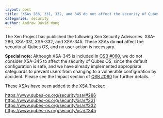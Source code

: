 ```yaml
---
layout: post
title: "XSAs 286, 331, 332, and 345 do not affect the security of Qubes OS"
categories: security
author: Andrew David Wong
---
```


The Xen Project has published the following Xen Security Advisories:
XSA-286, XSA-331, XSA-332, and XSA-345. These XSAs do **not** affect the
security of Qubes OS, and no user action is necessary.

**Special note:** Although XSA-345 is included in [QSB #060], we do not
consider XSA-345 to affect the security of Qubes OS, since the default
configuration is safe, and we have already implemented appropriate
safeguards to prevent users from changing to a vulnerable configuration
by accident. Please see the Impact section of [QSB #060] for further
details.

These XSAs have been added to the [XSA Tracker]:

<https://www.qubes-os.org/security/xsa/#286>  
<https://www.qubes-os.org/security/xsa/#331>  
<https://www.qubes-os.org/security/xsa/#332>  
<https://www.qubes-os.org/security/xsa/#345>


[QSB #060]: https://www.qubes-os.org/news/2020/10/20/qsb-060/
[XSA Tracker]: https://www.qubes-os.org/security/xsa/


